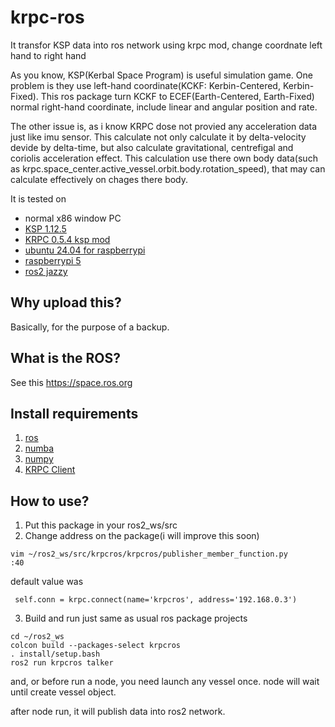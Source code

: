 # krpc-ros
It transfor KSP data into ros network using krpc mod, change coordnate left hand to right hand


As you know, KSP(Kerbal Space Program) is useful simulation game.
One problem is they use left-hand coordinate(KCKF: Kerbin-Centered, Kerbin-Fixed).
This ros package turn KCKF to ECEF(Earth-Centered, Earth-Fixed) normal right-hand coordinate,
include linear and angular position and rate.

The other issue is, as i know KRPC dose not provied any acceleration data just like imu sensor.
This calculate not only calculate it by delta-velocity devide by delta-time, but also calculate gravitational, centrefigal and coriolis acceleration effect.
This calculation use there own body data(such as krpc.space_center.active_vessel.orbit.body.rotation_speed), that may can calculate effectively on chages there body.


It is tested on 

* normal x86 window PC
* [KSP 1.12.5](https://store.steampowered.com/app/220200/Kerbal_Space_Program/)
* [KRPC 0.5.4 ksp mod](https://github.com/krpc/krpc)
* [ubuntu 24.04 for raspberrypi](https://ubuntu.com/download/raspberry-pi)
* [raspberrypi 5](https://www.raspberrypi.com/products/raspberry-pi-5/)
* [ros2 jazzy](https://docs.ros.org/en/jazzy/index.html)



## Why upload this?
Basically, for the purpose of a backup.

## What is the ROS?
See this https://space.ros.org

## Install requirements
1. [ros](https://docs.ros.org/en/jazzy/Installation/Ubuntu-Install-Debs.html)
2. [numba](https://numba.readthedocs.io/en/stable/user/installing.html#installing-using-pip-on-x86-x86-64-platforms)
3. [numpy](https://numpy.org/install/)
4. [KRPC Client](https://krpc.github.io/krpc/python/client.html#installing-the-library)

## How to use?
1. Put this package in your ros2_ws/src
2. Change address on the package(i will improve this soon)
```
vim ~/ros2_ws/src/krpcros/krpcros/publisher_member_function.py
:40
```
 default value was
```
 self.conn = krpc.connect(name='krpcros', address='192.168.0.3')
```
3. Build and run just same as usual ros package projects
```
cd ~/ros2_ws
colcon build --packages-select krpcros
. install/setup.bash
ros2 run krpcros talker
```

and, or before run a node, you need launch any vessel once.
node will wait until create vessel object.

after node run, it will publish data into ros2 network.
